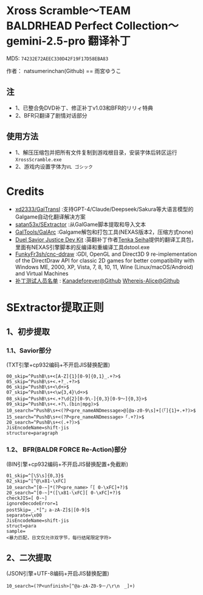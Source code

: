 # Xross Scramble～TEAM BALDRHEAD Perfect Collection～ gemini-2.5-pro 翻译补丁

MD5: `74232E72AEEC330D42F19F17D58EBA83`

作者： natsumerinchan(Github) == 雨宮ゆうこ

## 注
- 1、已整合免DVD补丁、修正补丁v1.03和BFR的リリィ特典
- 2、BFR只翻译了剧情对话部分

## 使用方法
- 1、解压压缩包并把所有文件复制到游戏根目录，安装字体后转区运行`XrossScramble.exe`
- 2、游戏内设置字体为`VL ゴシック`

# Credits

- [xd2333/GalTransl](https://github.com/xd2333/GalTransl.git) :支持GPT-4/Claude/Deepseek/Sakura等大语言模型的Galgame自动化翻译解决方案
- [satan53x/SExtractor](https://github.com/satan53x/SExtractor.git) :从GalGame脚本提取和导入文本
- [GalTools/GalArc](https://github.com/GalTools/GalArc.git) :Galgame解包和打包工具(NEXAS版本2，压缩方式none)
- [Duel Savior Justice Dev Kit](http://tenka.seiha.org/images2019/dsj/DuelSavior_SDK.rar) :英翻补丁作者[Tenka Seiha](https://tenka.seiha.org/)提供的翻译工具包，里面有NEXAS引擎脚本的反编译和重编译工具dstool.exe
- [FunkyFr3sh/cnc-ddraw](https://github.com/FunkyFr3sh/cnc-ddraw.git) :GDI, OpenGL and Direct3D 9 re-implementation of the DirectDraw API for classic 2D games for better compatibility with Windows ME, 2000, XP, Vista, 7, 8, 10, 11, Wine (Linux/macOS/Android) and Virtual Machines
- [补丁测试人员名单](https://github.com/natsumerinchan/MyGalTranslationPatches/issues/5) : [Kanadeforever@Github](https://github.com/Kanadeforever) [Whereis-Alice@Github](https://github.com/Whereis-Alice)

# SExtractor提取正则
## 1、初步提取
### 1.1、Savior部分
(TXT引擎+cp932编码+不开启JIS替换配置)
```
00_skip=^PushB\s+<[A-Z]{1}[0-9]{0,1}_.+?>$
05_skip=^PushB\s+<.+?_.+?>$
06_skip=^PushB\s+<\d+>$
07_skip=^PushB\s+<\w{3,4}\d+>$
08_skip=^PushB\s+<.+?\d{2}[0-9\-]{0,3}[0-9～]{0,3}>$
09_skip=^PushB\s+<.+?\.(bin|mpg)>$
10_search=^PushB\s+<(?P<pre_nameANDmessage>@[@a-z0-9\s]+[（「]{1}+.+?)>$
15_search=^PushB\s+<(?P<pre_nameANDmessage>「.+?)>$
20_search=^PushB\s+<(.+?)>$
JisEncodeName=shift-jis
structure=paragraph
```

### 1.2、 BFR(BALDR FORCE Re-Action)部分
(BIN引擎+cp932编码+不开启JIS替换配置+免截断)
```
01_skip=^[\S\s]{0,3}$
02_skip=^[^@\x81-\xFC]
10_search=^[0-~]*(?P<pre_name>「[ 0-\xFC]+?)$
20_search=^[0-~]*([\x81-\xFC][ 0-\xFC]+?)$
checkJIS=[ 0-~]
ignoreDecodeError=1
postSkip=_.*[^」a-zA-Z]$|[0-9]$
separate=\x00
JisEncodeName=shift-jis
struct=para
sample=
<暴力匹配，日文仅允许双字节，每行结尾限定字符>
```

## 2、二次提取
(JSON引擎+UTF-8编码+开启JIS替换配置)
```
10_search=(?P<unfinish>[^@a-zA-Z0-9－/\r\n　_]+)
```
